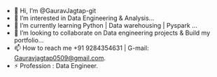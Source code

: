 - 👋 Hi, I’m @GauravJagtap-git
- 👀 I’m interested in Data Engineering & Analysis...
- 🌱 I’m currently learning Python | Data warehousing | Pyspark ...
- 💞️ I’m looking to collaborate on Data engineering projects & Build my portfolio...
- 📫 How to reach me +91 9284354631 | G-mail: Gauravjagtap0509@gmail.com.
- ⚡ Profession : Data Engineer.

<!---
GauravJagtap-git/GauravJagtap-git is a ✨ special ✨ repository because its `README.md` (this file) appears on your GitHub profile.
You can click the Preview link to take a look at your changes.
--->

